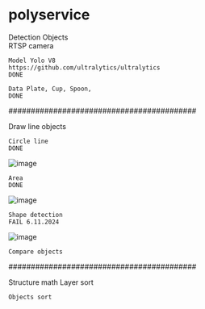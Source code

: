 # polyservice
Detection Objects	
	RTSP camera

	Model Yolo V8
 	https://github.com/ultralytics/ultralytics
	DONE

	Data Plate, Cup, Spoon,
 	DONE
 
  ##########################################

  
Draw line objects

	Circle line 
 	DONE
![image](https://github.com/Huydo00/polyservice/assets/88822162/47424d56-3b6e-4e74-a632-a5ea311f6ce4)

	Area
 	DONE
 ![image](https://github.com/Huydo00/polyservice/assets/88822162/15712096-b7c2-4451-b321-4dad253a5afc)
 
	Shape detection
 	FAIL 6.11.2024
 ![image](https://github.com/Huydo00/polyservice/assets/88822162/5abea11d-ee06-414f-a029-56d5dff04109)
 
	Compare objects 

 
 ##########################################

 
Structure math	Layer sort

	Objects sort
